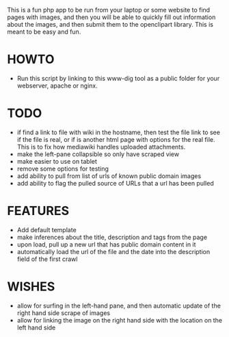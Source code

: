 This is a fun php app to be run from your laptop or some website to
find pages with images, and then you will be able to quickly fill out 
information about the images, and then submit them to the 
openclipart library. This is meant to be easy and fun.


HOWTO
=====

* Run this script by linking to this www-dig tool as a public folder for
  your webserver, apache or nginx.


TODO
====

* if find a link to file with wiki in the hostname, then test the file
  link to see if the file is real, or if is another html page with options
  for the real file. This is to fix how mediawiki handles uploaded
  attachments.
* make the left-pane collapsible so only have scraped view
* make easier to use on tablet
* remove some options for testing
* add ability to pull from list of urls of known public domain images
* add ability to flag the pulled source of URLs that a url has been pulled


FEATURES
========

* Add default template
* make inferences about the title, description and tags from the page
* upon load, pull up a new url that has public domain content in it
* automatically load the url of the file and the date into the
  description field of the first crawl


WISHES
======

* allow for surfing in the left-hand pane, and then automatic update of
  the right hand side scrape of images
* allow for linking the image on the right hand side with the location
  on the left hand side

